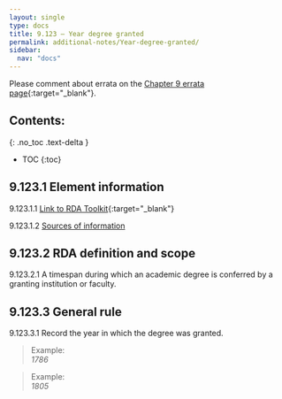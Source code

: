 ```yaml
---
layout: single
type: docs
title: 9.123 — Year degree granted
permalink: additional-notes/Year-degree-granted/
sidebar:
  nav: "docs"
---
```


Please comment about errata on the [Chapter 9 errata page](https://docs.google.com/document/d/1O-4HOsrSwNPkw28P9J9SWmJv0cwGZ0DGGSfXrEWaaO0/edit#heading=h.x37anth8np8t){:target="_blank"}.

## Contents:
{: .no_toc .text-delta }

- TOC
{:toc}

## 9.123.1 Element information

<a name="9.123.1.1">9.123.1.1</a> [Link to RDA Toolkit](https://beta.rdatoolkit.org/Content/Index?externalId=en-US_ala-1b19dd8e-f64e-3211-ac1b-afff9b730551){:target="_blank"}

<a name="9.123.1.2">9.123.1.2</a> [Sources of information](/DCRMR/additional-notes/#9011-sources-of-information)

## 9.123.2 RDA definition and scope

<a name="9.123.2.1">9.123.2.1</a> A timespan during which an academic degree is conferred by a granting institution or faculty.

## 9.123.3 General rule

<a name="9.123.3.1">9.123.3.1</a> Record the year in which the degree was granted.

>Example:  
> <CITE>1786</CITE>

>Example:  
> <CITE>1805</CITE>
